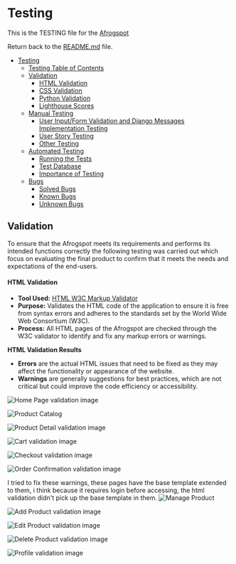 # Testing

This is the TESTING file for the [Afrogspot](https://afrogspot-e3f40930991f.herokuapp.com/)

Return back to the [README.md](README.md) file.

- [Testing](#testing)
  - [Testing  Table of Contents](#testing--table-of-contents)
  - [Validation](#validation)
      - [HTML Validation](#html-validation)
      - [CSS Validation](#css-validation)
      - [Python Validation](#python-validation)
      - [Lighthouse Scores](#lighthouse-scores)
  - [Manual Testing](#manual-testing)
    - [User Input/Form Validation and Django Messages Implementation Testing](#user-input/form-validation-and-django-messages-implementation-testing)
    - [User Story Testing](#user-story-testing)
    - [Other Testing](#Other-Testing)
  - [Automated Testing](#automated-testing)
    - [Running the Tests](#running-the-tests)
    - [Test Database](#test-database)
    - [Importance of Testing](#importance-of-testing)
  - [Bugs](#bugs)
    - [Solved Bugs](#solved-bugs)
    - [Known Bugs](#known-bugs)
    - [Unknown Bugs](#unknown-bugs)


## Validation
To ensure that the Afrogspot meets its requirements and performs its intended functions correctly the following testing was carried out which focus on evaluating the final product to confirm that it meets the needs and expectations of the end-users.

#### HTML Validation
- **Tool Used:** [HTML W3C Markup Validator](https://validator.w3.org/)
- **Purpose:** Validates the HTML code of the application to ensure it is free from syntax errors and adheres to the standards set by the World Wide Web Consortium (W3C).
- **Process:** All HTML pages of the Afrogspot are checked through the W3C validator to identify and fix any markup errors or warnings.

**HTML Validation Results**
- **Errors** are the actual HTML issues that need to be fixed as they may affect the functionality or appearance of the website.
- **Warnings** are generally suggestions for best practices, which are not critical but could improve the code efficiency or accessibility.

![Home Page validation image](/images/home.page-html-cherker.png)

![Product Catalog](/images/catalog-html-checker.png)

![Product Detail validation image](/images/product-detail-html-checker.png)

![Cart validation image](/images/cart-html-checker.png)

![Checkout validation image](/images/checkout-html-checker.png)

![Order Confirmation validation image](/images/order-confirm-html-checker.png)

I tried to fix these warnings, these pages have the base template extended to them, i think because it requires login before accessing, the html validation didn't pick up the base template in them.
![Manage Product](/images/manage-product-html-checker.png)

![Add Product validation image](/images/add-product-html-checker.png)

![Edit Product validation image](/images/update-product-html-checker.png)

![Delete Product validation image](/images/delete-product-html-checker.png)

![Profile validation image](/images/profile-html-checker.png)